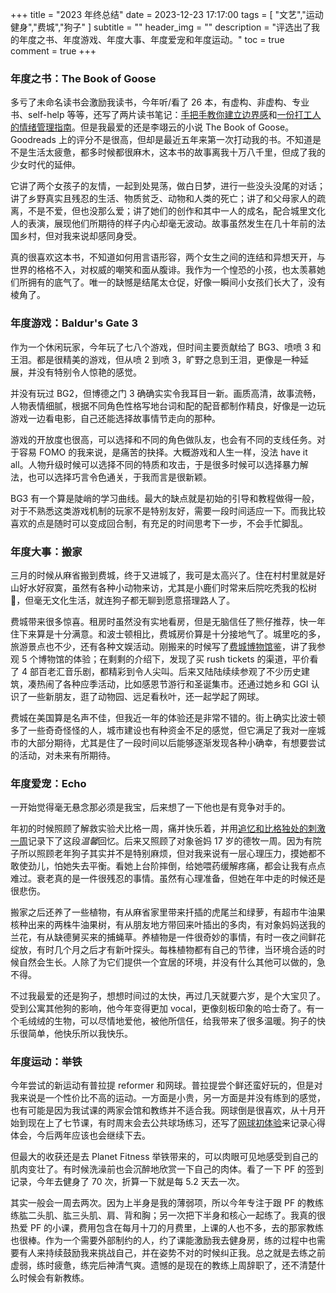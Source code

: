 +++
title = "2023 年终总结"
date = 2023-12-23 17:17:00
tags = [
    "文艺","运动健身","费城","狗子"
]
subtitle = ""
header_img = ""
description = "评选出了我的年度之书、年度游戏、年度大事、年度爱宠和年度运动。"
toc = true
comment = true
+++

### 年度之书：The Book of Goose

多亏了未命名读书会激励我读书，今年听/看了 26 本，有虚构、非虚构、专业书、self-help 等等，还写了两片读书笔记：[手把手教你建立边界感](https://yitaoli2023.github.io/yitaoli/posts/the-book-of-boundaries/)和[一份打工人的情绪管理指南](https://yitaoli2023.github.io/yitaoli/posts/book-no-hard-feelings/)。但是我最爱的还是李翊云的小说 The Book of Goose。Goodreads 上的评分不是很高，但却是最近五年来第一次打动我的书。不知道是不是生活太疲惫，都多时候都很麻木，这本书的故事离我十万八千里，但成了我的少女时代的延伸。

它讲了两个女孩子的友情，一起到处晃荡，做白日梦，进行一些没头没尾的对话；讲了乡野真实且残忍的生活、物质贫乏、动物和人类的死亡；讲了和父母家人的疏离，不是不爱，但也没那么爱；讲了她们的创作和其中一人的成名，配合城里文化人的表演，展现他们所期待的样子内心却毫无波动。故事虽然发生在几十年前的法国乡村，但对我来说却感同身受。

真的很喜欢这本书，不知道如何用言语形容，两个女生之间的连结和异想天开，与世界的格格不入，对权威的嘲笑和面从腹诽。我作为一个惶恐的小孩，也太羡慕她们所拥有的底气了。唯一的缺憾是结尾太仓促，好像一瞬间小女孩们长大了，没有棱角了。

### 年度游戏：Baldur's Gate 3

作为一个休闲玩家，今年玩了七八个游戏，但时间主要贡献给了 BG3、喷喷 3 和王泪。都是很精美的游戏，但从喷 2 到喷 3，旷野之息到王泪，更像是一种延展，并没有特别令人惊艳的感觉。

并没有玩过 BG2，但博德之门 3 确确实实令我耳目一新。画质高清，故事流畅，人物表情细腻，根据不同角色性格写地台词和配的配音都制作精良，好像是一边玩游戏一边看电影，自己还能选择故事情节走向的那种。

游戏的开放度也很高，可以选择和不同的角色做队友，也会有不同的支线任务。对于容易 FOMO 的我来说，是痛苦的抉择。大概游戏和人生一样，没法 have it all。人物升级时候可以选择不同的特质和攻击，于是很多时候可以选择暴力解法，也可以选择巧言令色通关，于我而言是很新颖。

BG3 有一个算是陡峭的学习曲线。最大的缺点就是初始的引导和教程做得一般，对于不熟悉这类游戏机制的玩家不是特别友好，需要一段时间适应一下。而我比较喜欢的点是随时可以变成回合制，有充足的时间思考下一步，不会手忙脚乱。

### 年度大事：搬家

三月的时候从麻省搬到费城，终于又进城了，我可是太高兴了。住在村村里就是好山好水好寂寞，虽然有各种小动物来访，尤其是小鹿们时常来后院吃秃我的松树 🌲，但毫无文化生活，就连狗子都无聊到愿意搭理路人了。

费城带来很多惊喜。租房时虽然没有实地看房，但是无脑信任了熊仔推荐，快一年住下来算是十分满意。和波士顿相比，费城房价算是十分接地气了。城里吃的多，旅游景点也不少，还有各种文娱活动。刚搬来的时候写了[费城博物馆鉴](https://yitaoli2023.github.io/yitaoli/posts/philly-museums/)，讲了我参观 5 个博物馆的体验；在剩剩的介绍下，发现了买 rush tickets 的渠道，平价看了 4 部百老汇音乐剧，都精彩到令人尖叫。后来又陆陆续续参观了不少历史建筑，凑热闹了各种应季活动，比如感恩节游行和圣诞集市。还通过她乡和 GGI 认识了一些新朋友，逛了动物园、远足看秋叶，还一起学起了网球。

费城在美国算是名声不佳，但我近一年的体验还是非常不错的。街上确实比波士顿多了一些奇奇怪怪的人，城市建设也有种资金不足的感觉，但它满足了我对一座城市的大部分期待，尤其是住了一段时间以后能够逐渐发现各种小确幸，有想要尝试的活动，对未来有所期待。

### 年度爱宠：Echo

一开始觉得毫无悬念那必须是我宝，后来想了一下他也是有竞争对手的。

年初的时候照顾了解救实验犬比格一周，痛并快乐着，并用[追忆和比格独处的刺激一周](https://yitaoli2023.github.io/yitaoli/posts/dog-sit-beagle/)记录下了这段*温馨*回忆。后来又照顾了对象爸妈 17 岁的德牧一周。因为有院子所以照顾老年狗子其实并不是特别麻烦，但对我来说有一层心理压力，摸她都不敢使劲儿，怕她失去平衡。看她上台阶摔倒，给她喂药缓解疼痛，都会让我有点点难过。衰老真的是一件很残忍的事情。虽然有心理准备，但她在年中走的时候还是很悲伤。

搬家之后还养了一些植物，有从麻省家里带来扦插的虎尾兰和绿萝，有超市牛油果核种出来的两株牛油果树，有从朋友地方带回来叶插出的多肉，有对象妈妈送我的兰花，有从缺德舅买来的捕蝇草。养植物是一件很奇妙的事情，有时一夜之间鲜花绽放，有时几个月之后才有新叶探头。每株植物都有自己的节律，当环境合适的时候自然会生长。人除了为它们提供一个宜居的环境，并没有什么其他可以做的，急不得。

不过我最爱的还是狗子，想想时间过的太快，再过几天就要六岁，是个大宝贝了。受到公寓其他狗的影响，他今年变得更加 vocal，更像刻板印象的哈士奇了。有一个毛绒绒的生物，可以尽情地爱他，被他所信任，给我带来了很多温暖。狗子的快乐很简单，他快乐所以我快乐。

### 年度运动：举铁

今年尝试的新运动有普拉提 reformer 和网球。普拉提尝个鲜还蛮好玩的，但是对我来说是一个性价比不高的运动。一方面是小贵，另一方面是并没有练到的感觉，也有可能是因为我试课的两家会馆和教练并不适合我。网球倒是很喜欢，从十月开始到现在上了七节课，有时周末会去公共球场练习，还写了[网球初体验](https://yitaoli2023.github.io/yitaoli/posts/beginner-tennis/)来记录心得体会，今后两年应该也会继续下去。

但最大的收获还是去 Planet Fitness 举铁带来的，可以肉眼可见地感受到自己的肌肉变壮了。有时候洗澡前也会沉醉地欣赏一下自己的肉体。看了一下 PF 的签到记录，今年去健身了 70 次，折算一下就是每 5.2 天去一次。

其实一般会一周去两次。因为上半身是我的薄弱项，所以今年专注于跟 PF 的教练练肱二头肌、肱三头肌、肩、背和胸；另一次把下半身和核心一起练了。我真的很热爱 PF 的小课，费用包含在每月十刀的月费里，上课的人也不多，去的那家教练也很棒。作为一个需要外部制约的人，约了课能激励我去健身房，练的过程中也需要有人来持续鼓励我来挑战自己，并在姿势不对的时候纠正我。总之就是去练之前虚弱，练时疲惫，练完后神清气爽。遗憾的是现在的教练上周辞职了，还不清楚什么时候会有新教练。
